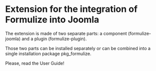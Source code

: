 Extension for the integration of Formulize into Joomla
=======================================================

The extension is made of two separate parts: a component (formulize-joomla) and a plugin (formulize-plugin).

Those two parts can be installed separately or can be combined into a single installation package pkg_formulize.

Please, read the User Guide!




